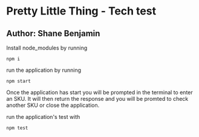 # Pretty Little Thing - Tech test

## Author: Shane Benjamin

Install node_modules by running

`npm i`

run the application by running

`npm start`

Once the application has start you will be prompted in the terminal to enter an SKU. It will then return the response and you will be promted to check another SKU or close the application.

run the application's test with 

`npm test`
